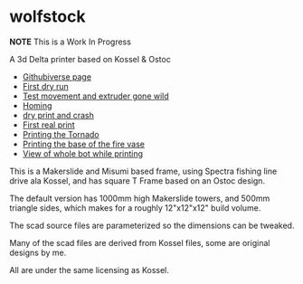 wolfstock
=========

__NOTE__ This is a Work In Progress

A 3d Delta printer based on Kossel &amp; Ostoc

* [Githubiverse page](http://wolfmanjm.github.com/wolfstock)
* [First dry run](http://youtu.be/tn_te7D_SVE)
* [Test movement and extruder gone wild](http://youtu.be/L8nRvizCYtY)
* [Homing](http://www.youtube.com/watch?v=1lDb-qOh4fo)
* [dry print and crash](http://www.youtube.com/watch?v=1lDb-qOh4fo)
* [First real print](http://www.youtube.com/watch?v=hB6xe0kcC_w)
* [Printing the Tornado](http://youtu.be/ioviAe76NVM)
* [Printing the base of the fire vase](http://youtu.be/dyLlpcSapqo)
* [View of whole bot while printing](http://youtu.be/TdOTSHrQ3tY)

This is a Makerslide and Misumi based frame, using Spectra fishing line drive
ala Kossel, and has square T Frame based on an Ostoc design.

The default version has 1000mm high Makerslide towers, and 500mm
triangle sides, which makes for a roughly 12"x12"x12" build volume.

The scad source files are parameterized so the dimensions can be
tweaked.

Many of the scad files are derived from Kossel files, some are
original designs by me.

All are under the same licensing as Kossel.

